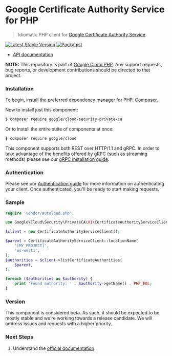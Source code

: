 # Google Certificate Authority Service for PHP

> Idiomatic PHP client for [Google Certificate Authority Service](https://cloud.google.com/certificate-authority-service/docs).

[![Latest Stable Version](https://poser.pugx.org/google/cloud-security-private-ca/v/stable)](https://packagist.org/packages/google/cloud-security-private-ca) [![Packagist](https://img.shields.io/packagist/dm/google/cloud-security-private-ca.svg)](https://packagist.org/packages/google/cloud-security-private-ca)

* [API documentation](http://googleapis.github.io/google-cloud-php/#/docs/cloud-security-private-ca/latest/securityprivateca/readme)

**NOTE:** This repository is part of [Google Cloud PHP](https://github.com/googleapis/google-cloud-php). Any
support requests, bug reports, or development contributions should be directed to
that project.

### Installation

To begin, install the preferred dependency manager for PHP, [Composer](https://getcomposer.org/).

Now to install just this component:

```sh
$ composer require google/cloud-security-private-ca
```

Or to install the entire suite of components at once:

```sh
$ composer require google/cloud
```

This component supports both REST over HTTP/1.1 and gRPC. In order to take advantage of the benefits offered by gRPC (such as streaming methods)
please see our [gRPC installation guide](https://cloud.google.com/php/grpc).

### Authentication

Please see our [Authentication guide](https://github.com/googleapis/google-cloud-php/blob/master/AUTHENTICATION.md) for more information
on authenticating your client. Once authenticated, you'll be ready to start making requests.

### Sample

```php
require 'vendor/autoload.php';

use Google\Cloud\Security\PrivateCA\V1\CertificateAuthorityServiceClient;

$client = new CertificateAuthorityServiceClient();

$parent = CertificateAuthorityServiceClient::locationName(
    '[MY_PROJECT]',
    'us-west1',
);
$authorities = $client->listCertificateAuthorities(
    $parent,
);

foreach ($authorities as $authority) {
    print 'Found authority: ' . $authority->getName() . PHP_EOL;
}
```

### Version

This component is considered beta. As such, it should be expected to be mostly
stable and we're working towards a release candidate. We will address issues
and requests with a higher priority.

### Next Steps

1. Understand the [official documentation](https://cloud.google.com/certificate-authority-service/docs).
